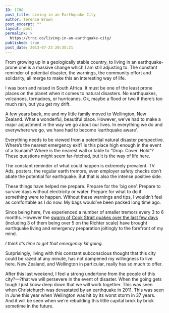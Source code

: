 ```yaml
---
ID: 1708
post_title: Living in an Earthquake City
author: Terence Brown
post_excerpt: ""
layout: post
permalink: >
  https://trnc.co/living-in-an-earthquake-city/
published: true
post_date: 2013-07-23 20:35:21
---
```

From growing up in a geologically stable country, to living in an earthquake-prone one is a massive change which I am still adjusting to. The constant reminder of potential disaster, the warnings, the community effort and solidarity, all merge to make this an interesting way of life.

I was born and raised in South Africa. It must be one of the least prone places on the planet when it comes to natural disasters. No earthquakes, volcanoes, tornadoes, or hurricanes. Ok, maybe a flood or two if there’s too much rain, but you get my drift.

A few years back, me and my little family moved to Wellington, New Zealand. What a wonderful, beautiful place. However, we’ve had to make a major adjustment in the way we go about our lives. In everything we do and everywhere we go, we have had to become ‘earthquake aware’.

Everything needs to be viewed from a potential natural disaster perspective. Where’s the nearest emergency exit? Is this place high enough in the event of a tsunami? Where is the nearest wall or table to “Drop. Cover. Hold”? These questions might seem far-fetched, but it is the way of life here.

The constant reminder of what could happen is extremely prevalent. TV Ads, posters, the regular earth tremors, even employer safety checks don’t abate the potential for earthquake. But that is also the intense positive side.

These things have helped me prepare. Prepare for the ‘big one’. Prepare to survive days without electricity or water. Prepare for what to do if something were to happen. Without these warnings and tips, I wouldn’t feel as comfortable as I do now. My bags would’ve been packed long time ago.

Since being here, I’ve experienced a number of smaller tremors every 3 to 6 months. However the <a href="http://info.geonet.org.nz/display/home/Cook+Strait+aftershocks+and+forecast+probabilities">swarm of Cook Strait quakes over the last few days</a> (including 3 of them being over 5 on the Richter scale) have brought earthquake living and emergency preparation joltingly to the forefront of my mind.

<em>I think it’s time to get that emergency kit going.</em>

Surprisingly, living with this constant subconscious thought that this city could be razed at any minute, has not dampened my willingness to live here. New Zealand, and Wellington in particular, really has so much to offer.

After this last weekend, I feel a strong undertone from the people of this city?—?that we will persevere in the event of disaster. When the going gets tough I just know deep down that we will work together. This was seen when Christchurch was devastated by an earthquake in 2011. This was seen in June this year when Wellington was hit by its worst storm in 37 years. And it will be seen when we’re rebuilding this little capital brick by brick sometime in the future.